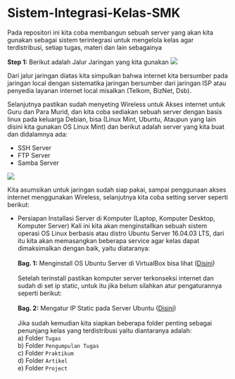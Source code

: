 # Sistem-Integrasi-Kelas-SMK
Pada repositori ini kita coba membangun sebuah server yang akan kita gunakan sebagai sistem terintegrasi untuk mengelola kelas agar terdistribusi, setiap tugas, materi dan lain sebagainya

<b>Step 1:</b> Berikut adalah Jalur Jaringan yang kita gunakan
<img src="https://github.com/septiyadii/Sistem-Integrasi-Kelas-SMK/blob/master/1.png"/>

Dari jalur jaringan diatas kita simpulkan  bahwa internet kita bersumber pada jaringan local dengan sistematika jaringan bersumber dari jaringan ISP atau penyedia layanan internet local misalkan (Telkom, BizNet, Dsb).

Selanjutnya pastikan sudah menyeting Wireless untuk Akses internet untuk Guru dan Para Murid, dan kita coba sediakan sebuah server dengan basis linux pada keluarga Debian, bisa (Linux Mint, Ubuntu, Ataupun yang lain disini kita gunakan OS Linux Mint) dan berikut adalah server yang kita buat dan didalamnya ada:

- SSH Server
- FTP Server
- Samba Server

<img src="https://github.com/septiyadii/Sistem-Integrasi-Kelas-SMK/blob/master/2.png"/>

Kita asumsikan untuk jaringan sudah siap pakai, sampai penggunaan akses internet menggunakan Wireless, selanjutnya kita coba setting server seperti berikut:

- Persiapan Installasi Server di Komputer (Laptop, Komputer Desktop, Komputer Server)
Kali ini kita akan menginstallkan sebuah sistem operasi OS Linux berbasis atau distro Ubuntu Server 16.04.03 LTS, dari itu kita akan memasangkan beberapa service agar kelas dapat dimaksimalkan dengan baik, yaitu diataranya:<br><br>
<b>Bag. 1:</b> Menginstall OS Ubuntu Server di VirtualBox bisa lihat (<a href="https://github.com/septiyadii/Course-of-Website/wiki/Materi-K:-Membangun-Web-Server-di-VM-Ubuntu-Server-16.04.03-LTS">Disini</a>)<br><br>
Setelah terinstall pastikan komputer server terkonseksi internet dan sudah di set ip static, untuk itu jika belum silahkan atur pengaturannya seperti berikut:<br><br>
<b>Bag. 2:</b> Mengatur IP Static pada Server Ubuntu (<a href="https://github.com/septiyadii/Course-of-Website/wiki/Materi-I:-Mengatur-IP-Static-Pada-Komputer-Server">Disini</a>)<br><br>
Jika sudah kemudian kita siapkan beberapa folder penting sebagai penunjang kelas yang terdistribusi yaitu diantaranya adalah:<br>
a) Folder `Tugas`<br>
b) Folder `Pengumpulan Tugas`<br>
c) Folder `Praktikum`<br>
d) Folder `Artikel`<br>
e) Folder `Project`<br>
